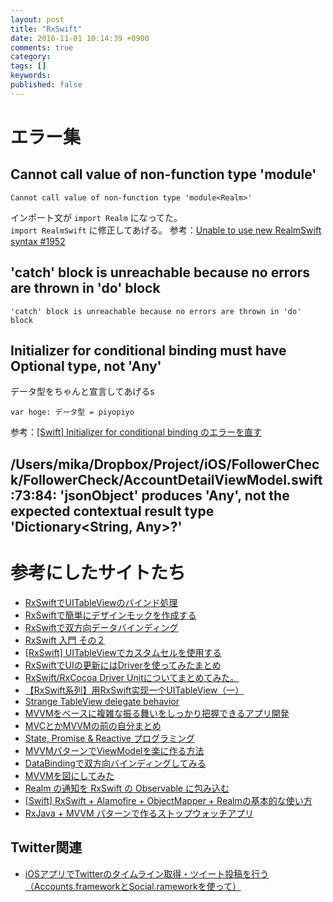 ```yaml
---
layout: post
title: "RxSwift"
date: 2016-11-01 10:14:39 +0900
comments: true
category:
tags: []
keywords:
published: false
---
```

<!-- more -->








# エラー集

## Cannot call value of non-function type 'module<Realm>'

```
Cannot call value of non-function type 'module<Realm>'
```

インポート文が `import Realm` になってた。  
`import RealmSwift` に修正してあげる。
参考：[Unable to use new RealmSwift syntax #1952](https://github.com/realm/realm-cocoa/issues/1952)


## 'catch' block is unreachable because no errors are thrown in 'do' block

```
'catch' block is unreachable because no errors are thrown in 'do' block
```


## Initializer for conditional binding must have Optional type, not 'Any'

データ型をちゃんと宣言してあげるs
```
var hoge: データ型 = piyopiyo
```

参考：[[Swift] Initializer for conditional binding のエラーを直す](http://hacknote.jp/archives/16247/)

## /Users/mika/Dropbox/Project/iOS/FollowerCheck/FollowerCheck/AccountDetailViewModel.swift:73:84: 'jsonObject' produces 'Any', not the expected contextual result type 'Dictionary<String, Any>?'


# 参考にしたサイトたち
- [RxSwiftでUITableViewのバインド処理](http://niwaka.hateblo.jp/entry/2015/11/17/212946)
- [RxSwiftで簡単にデザインモックを作成する](http://qiita.com/yuzushioh/items/6129719fe5b4355a0ca6)
- [RxSwiftで双方向データバインディング](http://qiita.com/cross-xross/items/c18744512cb37793b0a2)
- [RxSwift 入門 その２](http://tiny-wing.hatenablog.com/entry/2016/01/11/172915)
- [[RxSwift] UITableViewでカスタムセルを使用する](http://baroqueworksdevjp.blogspot.jp/2016/04/rxswift-uitableview.html)
- [RxSwiftでUIの更新にはDriverを使ってみたまとめ](http://qiita.com/mafmoff/items/e8786cd75c292cdc3ec0)
- [RxSwift/RxCocoa Driver Unitについてまとめてみた。](http://qiita.com/yuzushioh/items/0a4483502c5c8569790a)
- [【RxSwift系列】用RxSwift实现一个UITableView（一）](http://www.jianshu.com/p/d57ff2b3e0d4)
- [Strange TableView delegate behavior](https://github.com/ReactiveX/RxSwift/issues/613)
- [MVVMをベースに複雑な振る舞いをしっかり把握できるアプリ開発](http://qiita.com/susieyy/items/2af5321b287b8d2f49f6)
- [MVCとかMVVMの前の自分まとめ](http://memowomome.hatenablog.com/entry/2014/04/13/102736)
- [State, Promise & Reactive プログラミング](https://realm.io/jp/news/state-promises-reactive-programming/)
- [MVVMパターンでViewModelを楽に作る方法](http://blog.okazuki.jp/entry/20100702/1278056325)
- [DataBindingで双方向バインディングしてみる](http://blog.techium.jp/entry/2016/05/19/014241)
- [MVVMを図にしてみた](http://neutoria.blogspot.jp/2011/10/mvvm.html)
- [Realm の通知を RxSwift の Observable に包み込む](http://qiita.com/sora0077@github/items/57da95debfcc10bc0f52)
- [[Swift] RxSwift + Alamofire + ObjectMapper + Realmの基本的な使い方](http://qiita.com/syou007/items/60e84366a97ee28757bc#%E4%BE%BF%E5%88%A9%E3%81%AA%E5%87%A6%E7%90%86%E6%8A%9C%E7%B2%8B)
- [RxJava + MVVM パターンで作るストップウォッチアプリ](http://blog.amay077.net/blog/2015/12/24/creating-stopwatchapp-using-rxjava-and-mvvm-patternn/)

## Twitter関連
- [iOSアプリでTwitterのタイムライン取得・ツイート投稿を行う（Accounts.frameworkとSocial.rameworkを使って）](http://himaratsu.hatenablog.com/entry/twitter/api)
